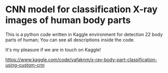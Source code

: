 # CNN model for classification X-ray images of human body parts
This is a python code written in Kaggle environment for detection 22 body parts of human; You can see all descriptions inside the code.

It's my pleasure if we are in touch on Kaggle!

https://www.kaggle.com/code/vafaknm/x-ray-body-part-classification-using-custom-cnn
